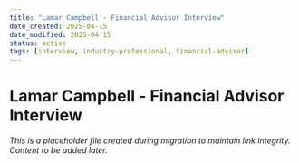 ```yaml
---
title: "Lamar Campbell - Financial Advisor Interview"
date_created: 2025-04-15
date_modified: 2025-04-15
status: active
tags: [interview, industry-professional, financial-advisor]
---
```


# Lamar Campbell - Financial Advisor Interview

*This is a placeholder file created during migration to maintain link integrity. Content to be added later.*


